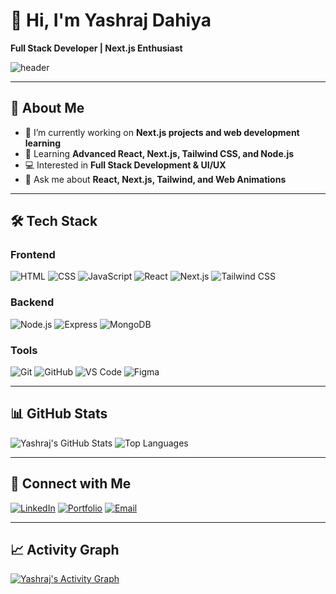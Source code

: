 # 👋 Hi, I'm Yashraj Dahiya

**Full Stack Developer | Next.js Enthusiast**  

![header](https://capsule-render.vercel.app/api?type=waving&color=0:0f0c29,100:302b63&height=150&section=header&text=Welcome!&fontColor=fff&fontSize=50)

---

## 🚀 About Me
- 🔭 I’m currently working on **Next.js projects and web development learning**
- 🌱 Learning **Advanced React, Next.js, Tailwind CSS, and Node.js**
- 💻 Interested in **Full Stack Development & UI/UX**
- 💬 Ask me about **React, Next.js, Tailwind, and Web Animations**

---

## 🛠️ Tech Stack

### Frontend
![HTML](https://img.shields.io/badge/HTML5-E34F26?style=for-the-badge&logo=html5&logoColor=white)
![CSS](https://img.shields.io/badge/CSS3-1572B6?style=for-the-badge&logo=css3&logoColor=white)
![JavaScript](https://img.shields.io/badge/JavaScript-F7DF1E?style=for-the-badge&logo=javascript&logoColor=black)
![React](https://img.shields.io/badge/React-61DAFB?style=for-the-badge&logo=react&logoColor=black)
![Next.js](https://img.shields.io/badge/Next.js-000000?style=for-the-badge&logo=nextdotjs&logoColor=white)
![Tailwind CSS](https://img.shields.io/badge/Tailwind_CSS-06B6D4?style=for-the-badge&logo=tailwind-css&logoColor=white)

### Backend
![Node.js](https://img.shields.io/badge/Node.js-339933?style=for-the-badge&logo=node.js&logoColor=white)
![Express](https://img.shields.io/badge/Express.js-000000?style=for-the-badge&logo=express&logoColor=white)
![MongoDB](https://img.shields.io/badge/MongoDB-47A248?style=for-the-badge&logo=mongodb&logoColor=white)

### Tools
![Git](https://img.shields.io/badge/Git-F05032?style=for-the-badge&logo=git&logoColor=white)
![GitHub](https://img.shields.io/badge/GitHub-181717?style=for-the-badge&logo=github&logoColor=white)
![VS Code](https://img.shields.io/badge/VS_Code-007ACC?style=for-the-badge&logo=visual-studio-code&logoColor=white)
![Figma](https://img.shields.io/badge/Figma-F24E1E?style=for-the-badge&logo=figma&logoColor=white)

---


## 📊 GitHub Stats

![Yashraj's GitHub Stats](https://github-readme-stats.vercel.app/api?username=yashrajdahiya0036&show_icons=true&theme=radical)
![Top Languages](https://github-readme-stats.vercel.app/api/top-langs/?username=yashrajdahiya0036&layout=compact&theme=radical)

---

## 🔗 Connect with Me
[![LinkedIn](https://img.shields.io/badge/LinkedIn-blue?style=for-the-badge&logo=linkedin)](https://www.linkedin.com/in/yashraj-dahiya-2b2033256)
[![Portfolio](https://img.shields.io/badge/Portfolio-%2300C4CC?style=for-the-badge&logo=react)](YOUR_LINK_HERE)
[![Email](https://img.shields.io/badge/Email-Contact%20Me-red?style=for-the-badge&logo=gmail)](mailto:yashrajdahiya0036@gmail.com)

---


## 📈 Activity Graph
[![Yashraj's Activity Graph](https://github-readme-activity-graph.vercel.app/graph?username=yashrajdahiya0036&theme=react-dark)](https://github.com/ashutosh00710/github-readme-activity-graph)
